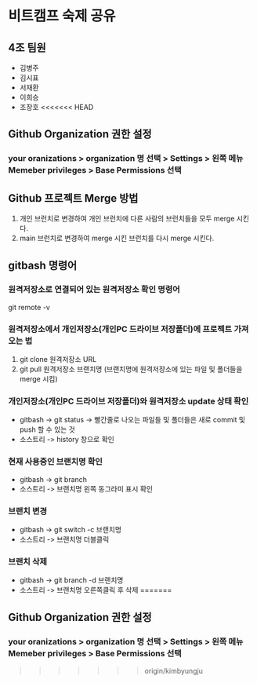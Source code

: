 # 비트캠프 숙제 공유
## 4조 팀원
- 김병주
- 김시표
- 서재환
- 이희승
- 조장호
<<<<<<< HEAD
  
## Github Organization 권한 설정
### your oranizations > organization 명 선택 > Settings > 왼쪽 메뉴 Memeber privileges > Base Permissions 선택

## Github 프로젝트 Merge 방법
1. 개인 브런치로 변경하여 개인 브런치에 다른 사람의 브런치들을 모두 merge 시킨다.
2. main 브런치로 변경하여 merge 시킨 브런치를 다시 merge 시킨다.

## gitbash 명령어
### 원격저장소로 연결되어 있는 원격저장소 확인 명령어
git remote -v
### 원격저장소에서 개인저장소(개인PC 드라이브 저장폴더)에 프로젝트 가져오는 법
1. git clone 원격저장소 URL
2. git pull 원격저장소 브랜치명 (브랜치명에 원격저장소에 있는 파일 및 폴더들을 merge 시킴)
### 개인저장소(개인PC 드라이브 저장폴더)와 원격저장소 update 상태 확인
- gitbash -> git status -> 빨간줄로 나오는 파일들 및 폴더들은 새로 commit 및 push 할 수 있는 것
- 소스트리 -> history 창으로 확인
### 현재 사용중인 브랜치명 확인
- gitbash -> git branch
- 소스트리 -> 브랜치명 왼쪽 동그라미 표시 확인
### 브랜치 변경
- gitbash -> git switch -c 브랜치명
- 소스트리 -> 브랜치명 더블클릭
### 브랜치 삭제
- gitbash -> git branch -d 브랜치명
- 소스트리 -> 브랜치명 오른쪽클릭 후 삭제
=======
## Github Organization 권한 설정
### your oranizations > organization 명 선택 > Settings > 왼쪽 메뉴 Memeber privileges > Base Permissions 선택
>>>>>>> origin/kimbyungju
